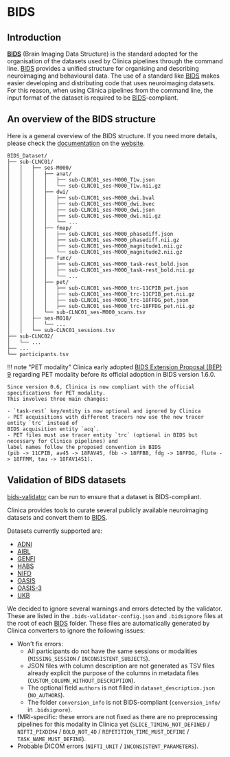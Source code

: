 <!-- markdownlint-disable MD007 -->
# BIDS

## Introduction

[**BIDS**](http://bids.neuroimaging.io/) (Brain Imaging Data Structure) is the standard adopted for the organisation of the datasets used by Clinica pipelines through the command line.
[BIDS](http://bids.neuroimaging.io/) provides a unified structure for organising and describing neuroimaging and behavioural data.
The use of a standard like [BIDS](http://bids.neuroimaging.io/) makes easier developing and distributing code that uses neuroimaging datasets.
For this reason, when using Clinica pipelines from the command line, the input format of the dataset is required to be [BIDS](http://bids.neuroimaging.io/)-compliant.

## An overview of the BIDS structure

Here is a general overview of the BIDS structure.
If you need more details, please check the [documentation](https://bids-specification.readthedocs.io/en/latest/) on the [website](http://bids.neuroimaging.io/).

```Text
BIDS_Dataset/
├── sub-CLNC01/
│   │   ├── ses-M000/
│   │   │   ├── anat/
│   │   │   │   ├── sub-CLNC01_ses-M000_T1w.json
│   │   │   │   └── sub-CLNC01_ses-M000_T1w.nii.gz
│   │   │   ├── dwi/
│   │   │   │   ├── sub-CLNC01_ses-M000_dwi.bval
│   │   │   │   ├── sub-CLNC01_ses-M000_dwi.bvec
│   │   │   │   ├── sub-CLNC01_ses-M000_dwi.json
│   │   │   │   ├── sub-CLNC01_ses-M000_dwi.nii.gz
│   │   │   │   └── ...
│   │   │   ├── fmap/
│   │   │   │   ├── sub-CLNC01_ses-M000_phasediff.json
│   │   │   │   ├── sub-CLNC01_ses-M000_phasediff.nii.gz
│   │   │   │   ├── sub-CLNC01_ses-M000_magnitude1.nii.gz
│   │   │   │   └── sub-CLNC01_ses-M000_magnitude2.nii.gz
│   │   │   ├── func/
│   │   │   │   ├── sub-CLNC01_ses-M000_task­-rest_bold.json
│   │   │   │   ├── sub-CLNC01_ses-M000_task­-rest_bold.nii.gz
│   │   │   │   └── ...
│   │   │   ├── pet/
│   │   │   │   ├── sub-CLNC01_ses-M000_trc-11CPIB_pet.json
│   │   │   │   ├── sub-CLNC01_ses-M000_trc-11CPIB_pet.nii.gz
│   │   │   │   ├── sub-CLNC01_ses-M000_trc-18FFDG_pet.json
│   │   │   │   ├── sub-CLNC01_ses-M000_trc-18FFDG_pet.nii.gz
│   │   │   └── sub-CLNC01_ses-M000_scans.tsv
│   │   ├── ses-M018/
│   │   │   └── ...
│   │   └── sub-CLNC01_sessions.tsv
├── sub-CLNC02/
│   └── ...
├── ...
└── participants.tsv
```

!!! note "PET modality"
    Clinica early adopted [BIDS Extension Proposal (BEP) 9](https://docs.google.com/document/d/1mqMLnxVdLwZjDd4ZiWFqjEAmOmfcModA_R535v3eQs0/edit) regarding PET modality before its official adoption in BIDS version 1.6.0.

    Since version 0.6, Clinica is now compliant with the official specifications for PET modality.
    This involves three main changes:

    - `task-rest` key/entity is now optional and ignored by Clinica
    - PET acquisitions with different tracers now use the new tracer entity `trc` instead of
    BIDS acquisition entity `acq`.
    - PET files must use tracer entity `trc` (optional in BIDS but necessary for Clinica pipelines) and
    label names follow the proposed convention in BIDS
    (pib -> 11CPIB, av45 -> 18FAV45, fbb -> 18FFBB, fdg -> 18FFDG, flute -> 18FFMM, tau -> 18FAV1451).

## Validation of BIDS datasets

[bids-validator](https://github.com/bids-standard/bids-validator) can be run to ensure that a dataset is BIDS-compliant.

Clinica provides tools to curate several publicly available neuroimaging datasets and convert them to [BIDS](http://bids.neuroimaging.io/).

Datasets currently supported are:

- [ADNI](../Converters/ADNI2BIDS/)
- [AIBL](../Converters/AIBL2BIDS/)
- [GENFI](../Converters/GENFItoBIDS/)
- [HABS](../Converters/HABS2BIDS/)
- [NIFD](../Converters/NIFD2BIDS/)
- [OASIS](../Converters/OASIS2BIDS/)
- [OASIS-3](../Converters/OASIS3TOBIDS/)
- [UKB](../Converters/UKBtoBIDS/)

We decided to ignore several warnings and errors detected by the validator.
These are listed in the `.bids-validator-config.json` and `.bidsignore` files at the root of each [BIDS](http://bids.neuroimaging.io/) folder.
These files are automatically generated by Clinica converters to ignore the following issues:

- Won't fix errors:
    - All participants do not have the same sessions or modalities (`MISSING_SESSION` / `INCONSISTENT_SUBJECTS`).
    - JSON files with column description are not generated as TSV files already explicit the purpose of the
    columns in metadata files (`CUSTOM_COLUMN_WITHOUT_DESCRIPTION`).
    - The optional field `authors` is not filled in `dataset_description.json` (`NO_AUTHORS`).
    - The folder `conversion_info` is not BIDS-compliant (`conversion_info/` in `.bidsignore`).
- fMRI-specific: these errors are not fixed as there are no preprocessing pipelines for this modality in Clinica yet
(`SLICE_TIMING_NOT_DEFINED` / `NIFTI_PIXDIM4` / `BOLD_NOT_4D` / `REPETITION_TIME_MUST_DEFINE` / `TASK_NAME_MUST_DEFINE`).
- Probable DICOM errors (`NIFTI_UNIT` / `INCONSISTENT_PARAMETERS`).
